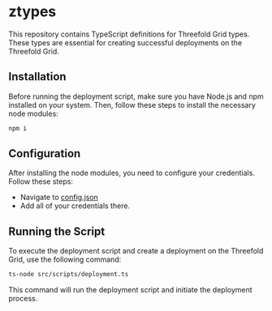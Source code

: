 # ztypes

This repository contains TypeScript definitions for Threefold Grid types. These types are essential for creating successful deployments on the Threefold Grid.

## Installation

Before running the deployment script, make sure you have Node.js and npm installed on your system. Then, follow these steps to install the necessary node modules:

```bash
npm i
```

## Configuration

After installing the node modules, you need to configure your credentials. Follow these steps:

- Navigate to [config.json](/src/config.json)
- Add all of your credentials there.

## Running the Script

To execute the deployment script and create a deployment on the Threefold Grid, use the following command:

```bash
ts-node src/scripts/deployment.ts
```

This command will run the deployment script and initiate the deployment process.
